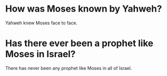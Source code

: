 # How was Moses known by Yahweh?

Yahweh knew Moses face to face.

# Has there ever been a prophet like Moses in Israel?

There has never been any prophet like Moses in all of Israel.
